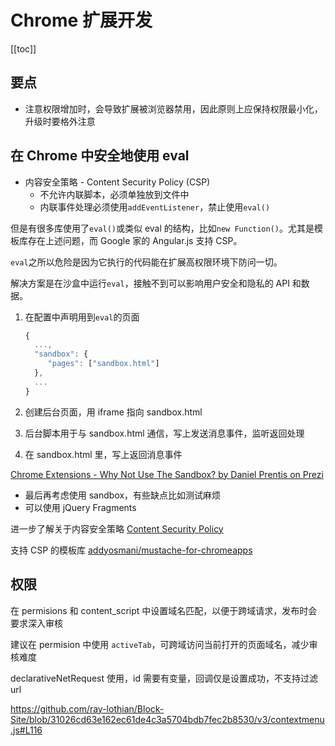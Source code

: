 # Chrome 扩展开发
[[toc]]

## 要点

- 注意权限增加时，会导致扩展被浏览器禁用，因此原则上应保持权限最小化，升级时要格外注意

## 在 Chrome 中安全地使用 eval

- 内容安全策略 - Content Security Policy (CSP)
  - 不允许内联脚本，必须单独放到文件中
  - 内联事件处理必须使用`addEventListener`，禁止使用`eval()`

但是有很多库使用了`eval()`或类似 eval 的结构，比如`new Function()`。尤其是模板库存在上述问题，而 Google 家的 Angular.js 支持 CSP。

`eval`之所以危险是因为它执行的代码能在扩展高权限环境下防问一切。

解决方案是在沙盒中运行`eval`，接触不到可以影响用户安全和隐私的 API 和数据。

1. 在配置中声明用到`eval`的页面

   ```js
   {
     ...,
     "sandbox": {
        "pages": ["sandbox.html"]
     },
     ...
   }
   ```

2. 创建后台页面，用 iframe 指向 sandbox.html
3. 后台脚本用于与 sandbox.html 通信，写上发送消息事件，监听返回处理
4. 在 sandbox.html 里，写上返回消息事件

[Chrome Extensions - Why Not Use The Sandbox? by Daniel Prentis on Prezi](https://prezi.com/huy8u0fupp2n/chrome-extensions-why-not-use-the-sandbox/)

- 最后再考虑使用 sandbox，有些缺点比如测试麻烦
- 可以使用 jQuery Fragments

进一步了解关于内容安全策略
[Content Security Policy](http://www.slideshare.net/ryanlabouve/content-security-policy-44793165)

支持 CSP 的模板库
[addyosmani/mustache-for-chromeapps](https://github.com/addyosmani/mustache-for-chromeapps)

## 权限

在 permisions 和 content_script 中设置域名匹配，以便于跨域请求，发布时会要求深入审核

建议在 permision 中使用 `activeTab`，可跨域访问当前打开的页面域名，减少审核难度

declarativeNetRequest 使用，id 需要有变量，回调仅是设置成功，不支持过滤 url

https://github.com/ray-lothian/Block-Site/blob/31026cd63e162ec61de4c3a5704bdb7fec2b8530/v3/contextmenu.js#L116
